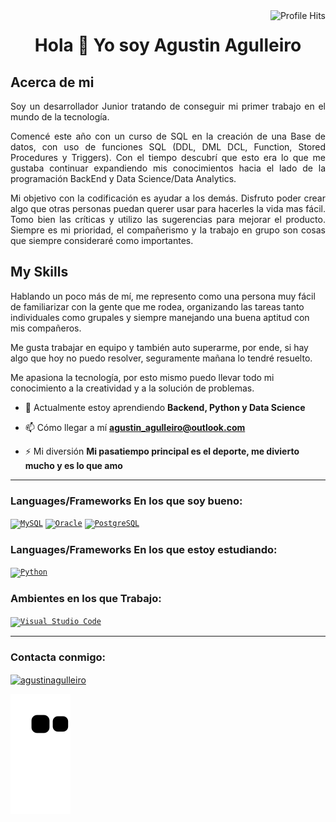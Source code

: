 <img align="right" alt="Profile Hits" src="https://komarev.com/ghpvc/?username=AgustinAgulleiro&label=Profile%20views&color=blue&style=flat">
<h1 align="center">Hola 👋 Yo soy Agustin Agulleiro</h1>
<h2>Acerca de mi </h2>

<p align="justify">Soy un desarrollador Junior tratando de conseguir mi primer trabajo en el mundo de la tecnología.</p>

<p align="justify">Comencé este año con un curso de SQL en la creación de una Base de datos, con uso de funciones SQL (DDL, DML DCL, Function, Stored Procedures y Triggers). Con el tiempo descubrí que esto era lo que me gustaba continuar expandiendo mis conocimientos hacia el lado de la programación BackEnd y Data Science/Data Analytics.</p>

<p align="justify">Mi objetivo con la codificación es ayudar a los demás. Disfruto poder crear algo que otras personas puedan querer usar para hacerles la vida mas fácil. Tomo bien las críticas y utilizo las sugerencias para mejorar el producto. Siempre es mi prioridad, el compañerismo y la trabajo en grupo son cosas que siempre consideraré como importantes.</p>

<p align="justify"></p>


## My Skills
Hablando un poco más de mí, me represento como una persona muy fácil de familiarizar con la gente que me rodea, organizando las tareas tanto individuales como grupales y siempre manejando una buena aptitud con mis compañeros.

Me gusta trabajar en equipo y también auto superarme, por ende, si hay algo que hoy no puedo resolver, seguramente mañana lo tendré resuelto.

Me apasiona la tecnología, por esto mismo puedo llevar todo mi conocimiento a la creatividad y a la solución de problemas.


- 🌱 Actualmente estoy aprendiendo **Backend, Python y Data Science**

- 📫 Cómo llegar a mí **agustin_agulleiro@outlook.com**

- ⚡ Mi diversión **Mi pasatiempo principal es el deporte, me divierto mucho y es lo que amo**

____

### Languages/Frameworks En los que soy bueno:

<code><a href="https://www.mysql.com"><img alt="MySQL" title="MySQL" src="https://user-images.githubusercontent.com/25181517/183896128-ec99105a-ec1a-4d85-b08b-1aa1620b2046.png" height="50"></a></code>
<code><a href="https://www.oracle.com/ar/"><img alt="Oracle" title="Oracle" src="https://user-images.githubusercontent.com/25181517/117208736-bdedc080-adf5-11eb-912f-61c7d43705f6.png" height="50"></a></code>
<code><a href="https://www.postgresql.org"><img alt="PostgreSQL" title="PostgreSQL" src="https://user-images.githubusercontent.com/25181517/117208740-bfb78400-adf5-11eb-97bb-09072b6bedfc.png" height="50"></a></code>

### Languages/Frameworks En los que estoy estudiando:

<code><a href="https://www.python.org"><img alt="Python" title="Python" src="https://user-images.githubusercontent.com/25181517/183423507-c056a6f9-1ba8-4312-a350-19bcbc5a8697.png" height="48"></a></code>

### Ambientes en los que Trabajo:

<code><a href="https://code.visualstudio.com"><img alt="Visual Studio Code" title="Visual Studio Code" src="https://user-images.githubusercontent.com/25181517/192108891-d86b6220-e232-423a-bf5f-90903e6887c3.png" height="46"></a></code>
____

<h3 align="left">Contacta conmigo:</h3>
<p align="left">
<a href="https://www.linkedin.com/in/agustin-agulleiro/" target="blank"><img align="center" src="https://raw.githubusercontent.com/rahuldkjain/github-profile-readme-generator/master/src/images/icons/Social/linked-in-alt.svg" alt="agustinagulleiro" height="30" width="40" /></a>
</p>

<img src="https://raw.githubusercontent.com/rafaballerini/rafaballerini/d1b5431fa68ce456a4f3d3db29f314634d5dea3a/github-contribution-grid-snake.svg"/>
